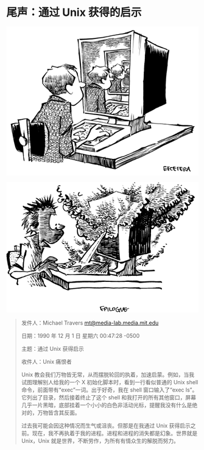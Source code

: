 # 尾声：通过 Unix 获得的启示

![](../.gitbook/assets/qishi2.png)

![](../.gitbook/assets/qishi.png)


> 发件人：Michael Travers [mt@media-lab.media.mit.edu](mailto:mt@media-lab.media.mit.edu)
> 
> 日期：1990 年 12 月 1 日 星期六 00:47:28 -0500
> 
> 主题：通过 Unix 获得启示
> 
> 收件人：Unix 痛恨者
>
> Unix 教会我们万物皆无常，从而摆脱轮回的执着，加速启蒙。例如，当我试图理解别人给我的一个 X 初始化脚本时，看到一行看似普通的 Unix shell 命令，前面带有“exec”一词。出于好奇，我在 shell 窗口输入了“exec ls”。它列出了目录，然后接着终止了这个 shell 和我打开的所有其他窗口，屏幕几乎一片黑暗，底部挂着一个小小的白色非活动光标，提醒我没有什么是绝对的，万物皆含其反面。
>
> 过去我可能会因这种情况而生气或沮丧。但那是在我通过 Unix 获得启示之前。现在，我不再执着于我的进程。进程和进程的消失都是幻象。世界就是 Unix，Unix 就是世界，不断劳作，为所有有情众生的解脱而努力。
